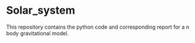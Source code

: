 # Solar_system
This repository contains the python code and corresponding report for a n body gravitational model.
